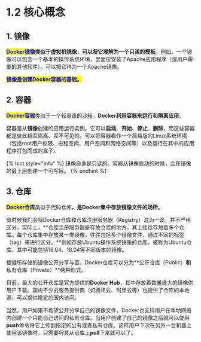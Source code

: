 # 1.2 核心概念

## 1. 镜像

<mark style="color:blue;">**Docker镜像**</mark>**类似于虚拟机镜像，可以将它理解为一个只读的模板**。例如，一个镜像可以包含一个基本的操作系统环境，里面仅安装了Apache应用程序（或用户需要的其他软件）。可以把它称为一个Apache镜像。

<mark style="color:blue;">**镜像是创建Docker容器的基础。**</mark>

## 2. 容器

<mark style="color:blue;">**Docker容器**</mark>类似于一个轻量级的沙箱，**Docker利用容器来运行和隔离应用**。

容器是从**镜像**创建的应用运行实例。它可以**启动**、**开始**、**停止**、**删除**，而这些容器都是彼此相互隔离、互不可见的。可以把容器看作一个简易版的Linux系统环境（包括root用户权限、进程空间、用户空间和网络空间等）以及运行在其中的应用程序打包而成的盒子。

{% hint style="info" %}
镜像自身是只读的。容器从镜像启动的时候，会在镜像的最上层创建一个可写层。
{% endhint %}

## 3. 仓库

<mark style="color:blue;">**Docker仓库**</mark>类似于代码仓库，**是Docker集中存放镜像文件的场所**。

有时候我们会将Docker仓库和仓库注册服务器（Registry）混为一谈，并不严格区分。实际上，**仓库注册服务器是存放仓库的地方，其上往往存放着多个仓库。每个仓库集中存放某一类镜像，往往包括多个镜像文件，通过不同的标签（tag）来进行区分。**例如存放Ubuntu操作系统镜像的仓库，被称为Ubuntu仓库，其中可能包括16.04、18.04等不同版本的镜像。

根据所存储的镜像公开分享与否，Docker仓库可以分为**公开仓库（Public）**和**私有仓库（Private）**两种形式。

目前，最大的公开仓库是官方提供的**Docker Hub**，其中存放着数量庞大的镜像供用户下载。国内不少云服务提供商（如腾讯云、阿里云等）也提供了仓库的本地源，可以提供稳定的国内访问。

当然，用户如果不希望公开分享自己的镜像文件，Docker也支持用户在本地网络内创建一个只能自己访问的私有仓库。当用户创建了自己的镜像之后就可以使用**push**命令将它上传到指定的公有或者私有仓库。这样用户下次在另外一台机器上使用该镜像时，只需要将其从仓库上**pull**下来就可以了。

